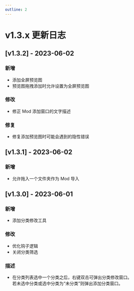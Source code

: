 ```yaml
---
outline: 2
---
```



# v1.3.x 更新日志

## [v1.3.2] - 2023-06-02

### 新增

* 添加全屏预览图
* 预览图拖拽添加时允许设置为全屏预览图

### 修改

* 修正 Mod 添加窗口的文字描述

### 修复

* 修复添加预览图时可能会遇到的隐性错误


## [v1.3.1] - 2023-06-02

### 新增

* 允许拖入一个文件夹作为 Mod 导入


## [v1.3.0] - 2023-06-01

### 新增

* 添加分类修改工具

### 修改

* 优化钩子逻辑
* 关闭分类筛选

### 描述

* 在分类列表选中一个分类之后，右键双击可弹出分类修改窗口。<br/>
  若未选中分类或选中分类为“未分类”则弹出添加分类窗口。
